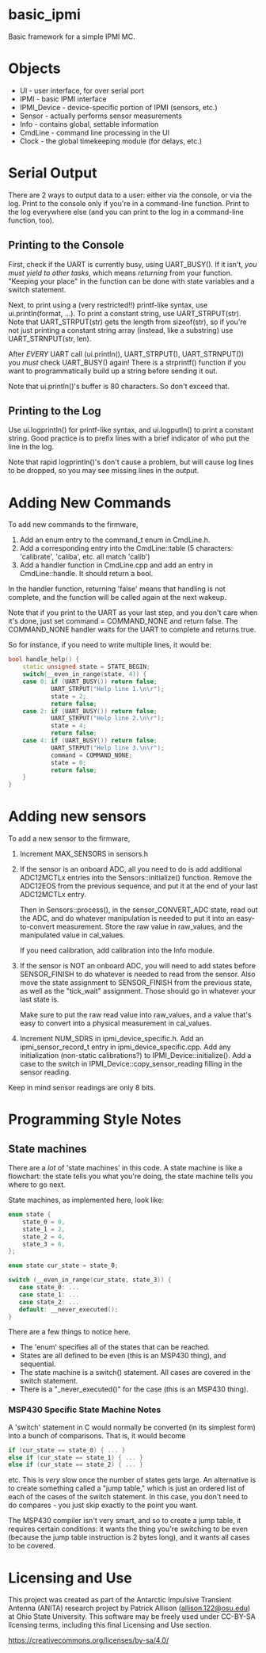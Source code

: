 # basic_ipmi

Basic framework for a simple IPMI MC.

# Objects

* UI - user interface, for over serial port
* IPMI - basic IPMI interface
* IPMI_Device - device-specific portion of IPMI (sensors, etc.)
* Sensor - actually performs sensor measurements
* Info - contains global, settable information
* CmdLine - command line processing in the UI
* Clock - the global timekeeping module (for delays, etc.)

# Serial Output

There are 2 ways to output data to a user: either via the console, or via the log.
Print to the console only if you're in a command-line function.
Print to the log everywhere else (and you can print to the log in a command-line function, too).

## Printing to the Console

First, check if the UART is currently busy, using UART_BUSY(). If it isn't, *you must yield to other
tasks*, which means *returning* from your function. "Keeping your place" in the function can be done
with state variables and a switch statement.

Next, to print using a (very restricted!!) printf-like syntax, use ui.println(format, ...). To print a
constant string, use UART_STRPUT(str). Note that UART_STRPUT(str) gets the length from sizeof(str),
so if you're not just printing a constant string array (instead, like a substring) use
UART_STRNPUT(str, len).

After *EVERY* UART call (ui.println(), UART_STRPUT(), UART_STRNPUT()) you *must* check UART_BUSY()
again! There is a strprintf() function if you want to programmatically build up a string before
sending it out.

Note that ui.println()'s buffer is 80 characters. So don't exceed that.

## Printing to the Log

Use ui.logprintln() for printf-like syntax, and ui.logputln() to print a constant string.
Good practice is to prefix lines with a brief indicator of who put the line in the log.

Note that rapid logprintln()'s don't cause a problem, but will cause log lines to be dropped,
so you may see missing lines in the output.

# Adding New Commands

To add new commands to the firmware, 

1) Add an enum entry to the command_t enum in CmdLine.h.
2) Add a corresponding entry into the CmdLine::table (5 characters: 'calibrate', 'caliba', etc. all match 'calib')
3) Add a handler function in CmdLine.cpp and add an entry in CmdLine::handle. It should return a bool.

In the handler function, returning 'false' means that handling is not complete, and the function
will be called again at the next wakeup.

Note that if you print to the UART as your last step, and you don't care when it's done,
just set command = COMMAND_NONE and return false. The COMMAND_NONE handler waits for the UART
to complete and returns true.

So for instance, if you need to write multiple lines, it would be:

```c++
bool handle_help() {
	static unsigned state = STATE_BEGIN;
	switch(__even_in_range(state, 4)) {
	case 0: if (UART_BUSY()) return false;
	        UART_STRPUT("Help line 1.\n\r");
	        state = 2;
	        return false;
	case 2: if (UART_BUSY()) return false;
			UART_STRPUT("Help line 2.\n\r");
			state = 4;
			return false;
	case 4: if (UART_BUSY()) return false;
			UART_STRPUT("Help line 3.\n\r");
			command = COMMAND_NONE;
			state = 0;
			return false;
	}
}
```

# Adding new sensors

To add a new sensor to the firmware,

1) Increment MAX_SENSORS in sensors.h
2) If the sensor is an onboard ADC, all you need to do is add additional ADC12MCTLx entries
   into the Sensors::initialize() function. Remove the ADC12EOS from the previous sequence,
   and put it at the end of your last ADC12MCTLx entry.
   
   Then in Sensors::process(), in the sensor_CONVERT_ADC state, read out the ADC,
   and do whatever manipulation is needed to put it into an easy-to-convert measurement.
   Store the raw value in raw_values, and the manipulated value in cal_values.
   
   If you need calibration, add calibration into the Info module.

3) If the sensor is NOT an onboard ADC, you will need to add states before SENSOR_FINISH
   to do whatever is needed to read from the sensor. Also move the state assignment to
   SENSOR_FINISH from the previous state, as well as the "tick_wait" assignment. Those
   should go in whatever your last state is.
   
   Make sure to put the raw read value into raw_values, and a value that's easy to convert
   into a physical measurement in cal_values.

4) Increment NUM_SDRS in ipmi_device_specific.h. Add an ipmi_sensor_record_t entry in
   ipmi_device_specific.cpp. Add any initialization (non-static calibrations?) to
   IPMI_Device::initialize(). Add a case to the switch in IPMI_Device::copy_sensor_reading
   filling in the sensor reading.
   
Keep in mind sensor readings are only 8 bits.
   
   
# Programming Style Notes

## State machines

There are a *lot* of 'state machines' in this code. A state machine is like a flowchart:
the state tells you what you're doing, the state machine tells you where to go next.

State machines, as implemented here, look like:

```c++
enum state {
	state_0 = 0,
	state_1 = 2,
	state_2 = 4,
	state_3 = 6,
};

enum state cur_state = state_0;

switch (__even_in_range(cur_state, state_3)) {
   case state_0: ...
   case state_1: ...
   case state_2: ...
   default: __never_executed();
}
```

There are a few things to notice here.

  * The 'enum' specifies all of the states that can be reached.
  * States are all defined to be even (this is an MSP430 thing), and sequential.
  * The state machine is a switch() statement. All cases are covered in the switch statement.
  * There is a "_never_executed()" for the case (this is an MSP430 thing).

### MSP430 Specific State Machine Notes

A 'switch' statement in C would normally be converted (in its simplest form) into a bunch
of comparisons. That is, it would become
```c++
if (cur_state == state_0) { ... }
else if (cur_state == state_1) { ... }
else if (cur_state == state_2) { ... }
```
etc. This is *very* slow once the number of states gets large. An alternative is to create
something called a "jump table," which is just an ordered list of each of the cases of the
switch statement. In this case, you don't need to do compares - you just skip exactly to
the point you want.

The MSP430 compiler isn't very smart, and so to create a jump table, it requires certain
conditions: it wants the thing you're switching to be even (because the jump table instruction
is 2 bytes long), and it wants all cases to be covered.
	
# Licensing and Use

This project was created as part of the Antarctic Impulsive Transient Antenna (ANITA) research project
by Patrick Allison (allison.122@osu.edu) at Ohio State University. This software may be freely used
under CC-BY-SA licensing terms, including this final Licensing and Use section.

https://creativecommons.org/licenses/by-sa/4.0/
